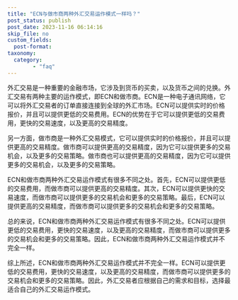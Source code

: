 ```yaml
---
title: "ECN与做市商两种外汇交易运作模式一样吗？"
post_status: publish
post_date: 2023-11-16 06:14:16
skip_file: no
custom_fields: 
  post-format: 
taxonomy:
  category:
        - "faq"
---
```


外汇交易是一种重要的金融市场，它涉及到货币的买卖，以及货币之间的兑换。外汇交易有两种主要的运作模式，即ECN和做市商。ECN是一种电子通讯网络，它可以将外汇交易者的订单直接连接到全球的外汇市场。ECN可以提供实时的价格报价，并且可以提供更低的交易费用。ECN的优势在于它可以提供更低的交易费用，更快的交易速度，以及更高的交易精度。

另一方面，做市商是一种外汇交易模式，它可以提供实时的价格报价，并且可以提供更高的交易精度。做市商可以提供更高的交易精度，因为它可以提供更多的交易机会，以及更多的交易策略。做市商也可以提供更高的交易精度，因为它可以提供更多的交易机会，以及更多的交易策略。

ECN和做市商两种外汇交易运作模式有很多不同之处。首先，ECN可以提供更低的交易费用，而做市商可以提供更高的交易精度。其次，ECN可以提供更快的交易速度，而做市商可以提供更多的交易机会和更多的交易策略。最后，ECN可以提供更高的交易精度，而做市商可以提供更多的交易机会和更多的交易策略。

总的来说，ECN和做市商两种外汇交易运作模式有很多不同之处。ECN可以提供更低的交易费用，更快的交易速度，以及更高的交易精度，而做市商可以提供更多的交易机会和更多的交易策略。因此，ECN和做市商两种外汇交易运作模式并不完全一样。

综上所述，ECN和做市商两种外汇交易运作模式并不完全一样。ECN可以提供更低的交易费用，更快的交易速度，以及更高的交易精度，而做市商可以提供更多的交易机会和更多的交易策略。因此，外汇交易者应根据自己的需求和目标，选择最适合自己的外汇交易运作模式。
